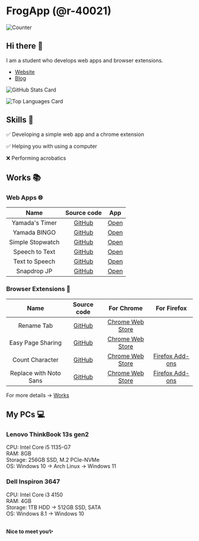 # FrogApp (@r-40021)

![Counter](https://profile-counter.glitch.me/r-40021/count.svg)

## Hi there 👋
I am a student who develops web apps and browser extensions.

- [Website](https://frogapp.net)
- [Blog](https://frogapp.net/blog)

![GitHub Stats Card](https://github-readme-stats.vercel.app/api?username=r-40021&count_private=true&theme=react)

![Top Languages Card](https://github-readme-stats.vercel.app/api/top-langs/?username=r-40021&count_private=true&theme=react)

## Skills 💪
✅ Developing a simple web app and a chrome extension

✅ Helping you with using a computer

❌ Performing acrobatics

## Works 📚

### Web Apps 🌐
| Name | Source code | App |
| :----: | :----: | :----: |
| Yamada's Timer | [GitHub](https://github.com/r-40021/countdown-timer) | [Open](https://timer.frogapp.net) |
| Yamada BINGO | [GitHub](https://github.com/r-40021/bingo) | [Open](https://bingo.frogapp.net) |
| Simple Stopwatch | [GitHub](https://github.com/r-40021/stopwatch) | [Open](https://stopwatch.frogapp.net) |
| Speech to Text | [GitHub](https://github.com/r-40021/web-speech-api) | [Open](https://speech.frogapp.net) |
| Text to Speech | [GitHub](https://github.com/r-40021/read-text) | [Open](https://read.frogapp.net) |
| Snapdrop JP | [GitHub](https://github.com/r-40021/snapdrop-jp) | [Open](https://share.frogapp.net) |

### Browser Extensions 🦊
| Name | Source code | For Chrome | For Firefox |
| :------: | :----------: | :----------------: | :------------------: |
| Rename Tab | [GitHub](https://github.com/r-40021/rename_tab) | [Chrome Web Store](https://chrome.google.com/webstore/detail/nbpkdabdmbefnemcjehinaeklgmngdoo) | |
| Easy Page Sharing | [GitHub](https://github.com/r-40021/copy_title-URL) | [Chrome Web Store](https://chrome.google.com/webstore/detail/eoccdpbaigkllhflcgidhpcedgmlckkp) | |
| Count Character | [GitHub](https://github.com/r-40021/count-character) | [Chrome Web Store](https://chrome.google.com/webstore/detail/bhfihcmmnnagikobmgakbjliddjmfgmd) | [Firefox Add-ons](https://addons.mozilla.org/ja/firefox/addon/count-character/) |
| Replace with Noto Sans | [GitHub](https://github.com/r-40021/replace-font) | [Chrome Web Store](https://chrome.google.com/webstore/detail/oecglhldbofcklanmhckefiflhfhabdd) | [Firefox Add-ons](https://addons.mozilla.org/ja/firefox/addon/replace-with-noto/) |

For more details -> [Works](https://r-40021.github.io/works)

## My PCs 💻
### Lenovo ThinkBook 13s gen2
CPU: Intel Core i5 1135-G7  
RAM: 8GB  
Storage: 256GB SSD, M.2 PCIe-NVMe  
OS: Windows 10 -> Arch Linux -> Windows 11

### Dell Inspiron 3647
CPU: Intel Core i3 4150  
RAM: 4GB  
Storage: 1TB HDD -> 512GB SSD, SATA  
OS: Windows 8.1 -> Windows 10

<br>**Nice to meet you✨**
